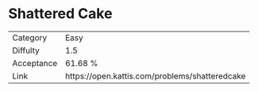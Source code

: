 # Shattered Cake

<table>
    <tr>
        <td>Category</td>
        <td>Easy</td>
    </tr>
    <tr>
        <td>Diffulty</td>
        <td>1.5</td>
    </tr>
    <tr>
        <td>Acceptance</td>
        <td>61.68 %</td>
    </tr>
    <tr>
        <td>Link</td>
        <td>https://open.kattis.com/problems/shatteredcake</td>
    </tr>
</table>